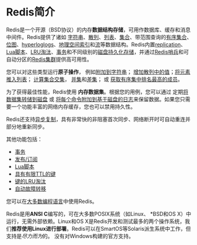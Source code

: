 Redis简介
===

Redis是一个开源（BSD协议）的内存**数据结构存储**，可用作数据库、缓存和消息中间件。Redis提供了诸如
[字符串](/topics/data-types-intro.md#strings)、[散列](/topics/data-types-intro.md#hashes)、[列表](/topics/data-types-intro.md#lists)、[集合](/topics/data-types-intro.md#sets)、带范围查询的[有序集合](/topics/data-types-intro.md#sorted-sets)、[位图](/topics/data-types-intro.md#bitmaps)、[hyperloglogs](/topics/data-types-intro.md#hyperloglogs)、[地理空间索引](/commands/geoadd.md)和[流](/topics/streams-intro.md)等数据结构。Redis内置[replication](/topics/replication.md)、[Lua脚本](/commands/eval.md)、[LRU淘汰](/topics/lru-cache.md)、[事务](/topics/transactions.md)和不同级别的[磁盘持久化存储](/topics/persistence.md)，并通过[Redis哨兵](/topics/sentinel.md)和可自动分区的[Redis集群](/topics/cluster-tutorial.md)提供高可用性。

您可以对这些类型运行**原子操作**，
例如[附加到字符串](/commands/append.md)；
[增加散列中的值](/commands/hincrby.md)；[将元素推入列表](/commands/lpush.md)；
[计算集合交集](/commands/sinter.md)，
[并集](/commands/sunion.md)和[差集](/commands/sdiff.md)；
或
[获取有序集中排名最高的成员](/commands/zrangebyscore.md)。

为了获得最佳性能，Redis使用
**内存数据集**。根据您的用例，您可以通过
定期[将数据集转储到磁盘](/topics/persistence.md#snapshotting)
或
[将每个命令附加到基于磁盘的日志](/topics/persistence.md#append-only-file)来保留数据。如果您只需要一个功能丰富的网络内存缓存，您也可以禁用持久性。

Redis还支持[异步复制](/topics/replication.md)，具有非常快的非阻塞首次同步、网络断开时可自动重连并部分地重新同步。

其他功能包括：

* [事务](/topics/transactions.md)
* [发布/订阅](/topics/pubsub.md)
* [Lua脚本](/commands/eval.md)
* [具有有限TTL的键](/commands/expire.md)
* [键的LRU淘汰](/topics/lru-cache.md)
* [自动故障转移](/topics/sentinel.md)

您可以在[大多数编程语言](https://redis.io/clients)中使用Redis。

Redis是用**ANSI C**编写的，可在大多数POSIX系统（如Linux、
\*BSD和OS X）中运行，无需外部依赖。Linux和OS X是Redis开发和测试最多的两个操作系统，我们**推荐使用Linux进行部署**。Redis可以在SmartOS等Solaris派生系统中工作，但支持是*尽力而为*的。
没有对Windows构建的官方支持。
